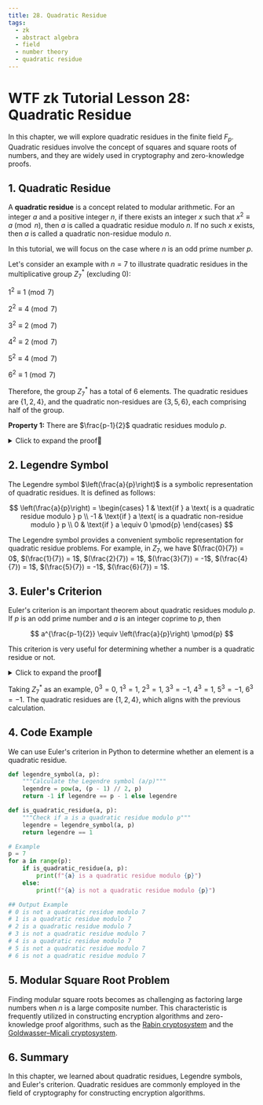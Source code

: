 ```yaml
---
title: 28. Quadratic Residue
tags:
  - zk
  - abstract algebra
  - field
  - number theory
  - quadratic residue
---
```


# WTF zk Tutorial Lesson 28: Quadratic Residue

In this chapter, we will explore quadratic residues in the finite field $F_p$. Quadratic residues involve the concept of squares and square roots of numbers, and they are widely used in cryptography and zero-knowledge proofs.

## 1. Quadratic Residue

A **quadratic residue** is a concept related to modular arithmetic. For an integer $a$ and a positive integer $n$, if there exists an integer $x$ such that $x^2 \equiv a \pmod{n}$, then $a$ is called a quadratic residue modulo $n$. If no such $x$ exists, then $a$ is called a quadratic non-residue modulo $n$.

In this tutorial, we will focus on the case where $n$ is an odd prime number $p$.

Let's consider an example with $n = 7$ to illustrate quadratic residues in the multiplicative group $Z_7^*$ (excluding 0):

$1^2 \equiv 1 \pmod{7}$

$2^2 \equiv 4 \pmod{7}$

$3^2 \equiv 2 \pmod{7}$

$4^2 \equiv 2 \pmod{7}$

$5^2 \equiv 4 \pmod{7}$

$6^2 \equiv 1 \pmod{7}$

Therefore, the group $Z_7^*$ has a total of 6 elements. The quadratic residues are $\{1, 2, 4\}$, and the quadratic non-residues are $\{3, 5, 6\}$, each comprising half of the group.

**Property 1:** There are $\frac{p-1}{2}$ quadratic residues modulo $p$.

<details><summary>Click to expand the proof👀</summary>

For an odd prime number $p$, the residue classes modulo $p$ are $1, 2, \ldots, p-1$, and there are $p-1$ elements. Considering an element $x$ and a quadratic residue $a$, we have $x^2 \equiv a \pmod{p}$ and $(-x)^2 \equiv a \pmod{p}$. In other words, if $a$ is a quadratic residue of $x$, then $a$ is also a quadratic residue of $-x$, and they are opposites of each other. Therefore, in the residue classes $Z_p$, each quadratic residue corresponds to two elements, resulting in a total of $\frac{p-1}{2}$ quadratic residues. Proof completed.

</details>

## 2. Legendre Symbol

The Legendre symbol $\left(\frac{a}{p}\right)$ is a symbolic representation of quadratic residues. It is defined as follows:

$$
\left(\frac{a}{p}\right) = \begin{cases} 
1 & \text{if } a \text{ is a quadratic residue modulo } p \\
-1 & \text{if } a \text{ is a quadratic non-residue modulo } p \\
0 & \text{if } a \equiv 0 \pmod{p}
\end{cases}
$$

The Legendre symbol provides a convenient symbolic representation for quadratic residue problems. For example, in $Z_7$, we have $(\frac{0}{7}) = 0$, $(\frac{1}{7}) = 1$, $(\frac{2}{7}) = 1$, $(\frac{3}{7}) = -1$, $(\frac{4}{7}) = 1$, $(\frac{5}{7}) = -1$, $(\frac{6}{7}) = 1$.

## 3. Euler's Criterion

Euler's criterion is an important theorem about quadratic residues modulo $p$. If $p$ is an odd prime number and $a$ is an integer coprime to $p$, then

$$
a^{\frac{p-1}{2}} \equiv \left(\frac{a}{p}\right) \pmod{p}
$$

This criterion is very useful for determining whether a number is a quadratic residue or not.

<details><summary>Click to expand the proof👀</summary>

If $a = 0 \pmod{p}$, then $a^{\frac{p-1}{2}} = 0^{\frac{p-1}{2}} = 0$.

Now let's discuss the case where $a$ and $p$ are coprime.

According to Fermat's little theorem, we have $a^{p-1} -1 \equiv 0 \pmod{p}$. Since $p$ is an odd prime number, we can factorize it as $(a^\frac{p-1}{2} -1)(a^\frac{p-1}{2} + 1) = 0 \pmod{p}$. This means that $a^\frac{p-1}{2} = \pm 1$.

If $a$ is a quadratic residue, then there exists $b \in Z_p^*$ such that $a = b^2$. Raising both sides of the equation to the power of $\frac{p-1}{2}$, we have $a^\frac{p-1}{2} \equiv b^{p-1} \pmod{p}$. According to Fermat's little theorem, we have $b^{p-1} \equiv 1 \pmod{p}$, so we have $a^\frac{p-1}{2} \equiv 1 \pmod{p}$.

The group $Z_p^*$ has $p-1$ elements, each of which corresponds to $\frac{p-1}{2}$ quadratic residues. According to Lagrange's theorem, the polynomial $a^\frac{p-1}{2} - 1 =0$ has at most $\frac{p-1}{2}$ roots, which are exactly filled by $\frac{p-1}{2}$ quadratic residues $a$. Therefore, the remaining $\frac{p-1}{2}$ quadratic non-residues must satisfy $a^\frac{p-1}{2} + 1 =0$, which means $a^\frac{p-1}{2} = -1 \pmod{p}$.

</details>

Taking $Z_7^*$ as an example, $0^3 = 0$, $1^3 = 1$, $2^3 = 1$, $3^3 = -1$, $4^3 = 1$, $5^3 = -1$, $6^3 = -1$. The quadratic residues are $\{1,2,4\}$, which aligns with the previous calculation.

## 4. Code Example

We can use Euler's criterion in Python to determine whether an element is a quadratic residue.

```python
def legendre_symbol(a, p):
    """Calculate the Legendre symbol (a/p)"""
    legendre = pow(a, (p - 1) // 2, p)
    return -1 if legendre == p - 1 else legendre

def is_quadratic_residue(a, p):
    """Check if a is a quadratic residue modulo p"""
    legendre = legendre_symbol(a, p)
    return legendre == 1

# Example
p = 7
for a in range(p):
    if is_quadratic_residue(a, p):
        print(f"{a} is a quadratic residue modulo {p}")
    else:
        print(f"{a} is not a quadratic residue modulo {p}")

## Output Example        
# 0 is not a quadratic residue modulo 7
# 1 is a quadratic residue modulo 7
# 2 is a quadratic residue modulo 7
# 3 is not a quadratic residue modulo 7
# 4 is a quadratic residue modulo 7
# 5 is not a quadratic residue modulo 7
# 6 is not a quadratic residue modulo 7
```

## 5. Modular Square Root Problem

Finding modular square roots becomes as challenging as factoring large numbers when $n$ is a large composite number. This characteristic is frequently utilized in constructing encryption algorithms and zero-knowledge proof algorithms, such as the [Rabin cryptosystem](https://en.wikipedia.org/wiki/Rabin_cryptosystem) and the [Goldwasser–Micali cryptosystem](https://en.wikipedia.org/wiki/Goldwasser%E2%80%93Micali_cryptosystem).

## 6. Summary

In this chapter, we learned about quadratic residues, Legendre symbols, and Euler's criterion. Quadratic residues are commonly employed in the field of cryptography for constructing encryption algorithms.